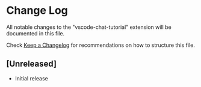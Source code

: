 # Change Log

All notable changes to the "vscode-chat-tutorial" extension will be documented in this file.

Check [Keep a Changelog](http://keepachangelog.com/) for recommendations on how to structure this file.

## [Unreleased]

- Initial release